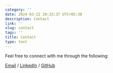 ```yaml
---
category: ''
date: 2024-03-22 20:33:37 UTC+05:30
description: Contact
link: ''
slug: contact
tags: ''
title: Contact
type: text
---
```

Feel free to connect with me through the following:

[Email](mailto:michael3bertagna@gmail.com) / 
[LinkedIn](https://www.linkedin.com/in/bertagna/) /
[GitHub](https://github.com/mbertagna)
